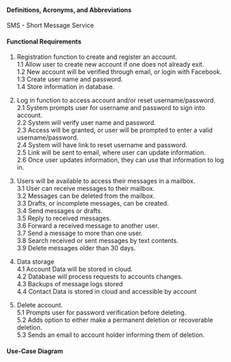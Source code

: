 #### **Definitions, Acronyms, and Abbreviations** <br/>
SMS - Short Message Service


#### **Functional Requirements** <br/>

1.	Registration function to create and register an account. <br/>
  1.1 Allow user to create new account if one does not already exit. <br/>
  1.2 New account will be verified through email, or login with Facebook. <br/>
  1.3 Create user name and password. <br/>
  1.4 Store information in database. <br/>

2.	Log in function to access account and/or reset username/password. <br/>
  2.1 System prompts user for username and password to sign into account. <br/>
  2.2 System will verify user name and password. <br/>
  2.3 Access will be granted, or user will be prompted to enter a valid username/password. <br/>
  2.4 System will have link to reset username and password. <br/>
  2.5 Link will be sent to email, where user can update information. <br/>
  2.6 Once user updates information, they can use that information to log in. <br/>

3. Users will be available to access their messages in a mailbox. <br/>
  3.1 User can receive messages to their mailbox. <br/>
  3.2 Messages can be deleted from the mailbox. <br/>
  3.3 Drafts, or incomplete messages, can be created. <br/>
  3.4 Send messages or drafts. <br/>
  3.5 Reply to received messages. <br/>
  3.6 Forward a received message to another user. <br/>
  3.7 Send a message to more than one user. <br/>
  3.8 Search received or sent messages by text contents. <br/>
  3.9 Delete messages older than 30 days. <br/>
  
4.	Data storage<br/>
  4.1 Account Data will be stored in cloud.<br/>
  4.2 Database will process requests to accounts changes.<br/>
  4.3 Backups of message logs stored<br/>
  4.4 Contact Data is stored in cloud and accessible by account<br/>
 
5. Delete account. <br/>
  5.1 Prompts user for password verification before deleting. <br/>
  5.2 Adds option to either make a permanent deletion or recoverable deletion. <br/>
  5.3 Sends an email to account holder informing them of deletion. <br/> 


  


#### **Use-Case Diagram** <br/>
